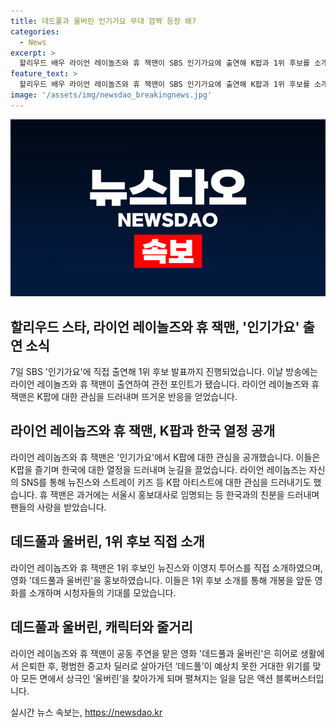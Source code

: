 ```yaml
---
title: 데드풀과 울버린 인기가요 무대 깜짝 등장 왜?
categories:
  - News
excerpt: >
  할리우드 배우 라이언 레이놀즈와 휴 잭맨이 SBS 인기가요에 출연해 K팝과 1위 후보를 소개함. 둘은 K팝에 대한 애정을 드러내며 개봉을 앞둔 영화 데드풀과 울버린을 소개하기도. 이들은 한국을 방문하며 뉴진스와 스트레이 키즈를 언급하며 K팝에 관심을 보였고, 공동 주연으로 출연한 영화 데드풀과 울버린을 홍보하기 위해 활발한 활동을 펼치고 있다.
feature_text: >
  할리우드 배우 라이언 레이놀즈와 휴 잭맨이 SBS 인기가요에 출연해 K팝과 1위 후보를 소개함. 둘은 K팝에 대한 애정을 드러내며 개봉을 앞둔 영화 데드풀과 울버린을 소개하기도. 이들은 한국을 방문하며 뉴진스와 스트레이 키즈를 언급하며 K팝에 관심을 보였고, 공동 주연으로 출연한 영화 데드풀과 울버린을 홍보하기 위해 활발한 활동을 펼치고 있다.
image: '/assets/img/newsdao_breakingnews.jpg'
---
```


<p><img src="/assets/img/newsdao_breakingnews.jpg" alt="koreaapp 속보" /></p>

<h2 data-ke-size="size26">할리우드 스타, 라이언 레이놀즈와 휴 잭맨, '인기가요' 출연 소식</h2>

<p data-ke-size="size16">7일 SBS '인기가요'에 직접 출연해 1위 후보 발표까지 진행되었습니다. 이날 방송에는 라이언 레이놀즈와 휴 잭맨이 출연하여 관전 포인트가 됐습니다. 라이언 레이놀즈와 휴 잭맨은 K팝에 대한 관심을 드러내며 뜨거운 반응을 얻었습니다.</p>

<h2 data-ke-size="size26">라이언 레이놉즈와 휴 잭맨, K팝과 한국 열정 공개</h2>

<p data-ke-size="size16">라이언 레이놉즈와 휴 잭맨은 '인기가요'에서 K팝에 대한 관심을 공개했습니다. 이들은 K팝을 즐기며 한국에 대한 열정을 드러내며 눈길을 끌었습니다. 라이언 레이놉즈는 자신의 SNS를 통해 뉴진스와 스트레이 키즈 등 K팝 아티스트에 대한 관심을 드러내기도 했습니다. 휴 잭맨은 과거에는 서울시 홍보대사로 임명되는 등 한국과의 친분을 드러내며 팬들의 사랑을 받았습니다.</p>

<h2 data-ke-size="size26">데드풀과 울버린, 1위 후보 직접 소개</h2>

<p data-ke-size="size16">라이언 레이놉즈와 휴 잭맨은 1위 후보인 뉴진스와 이영지 투어스를 직접 소개하였으며, 영화 '데드풀과 울버린'을 홍보하였습니다. 이들은 1위 후보 소개를 통해 개봉을 앞둔 영화를 소개하며 시청자들의 기대를 모았습니다.</p>

<h2 data-ke-size="size26">데드풀과 울버린, 캐릭터와 줄거리</h2>

<p data-ke-size="size16">라이언 레이놉즈와 휴 잭맨이 공동 주연을 맡은 영화 '데드풀과 울버린'은 히어로 생활에서 은퇴한 후, 평범한 중고차 딜러로 살아가던 ‘데드풀’이 예상치 못한 거대한 위기를 맞아 모든 면에서 상극인 ‘울버린’을 찾아가게 되며 펼쳐지는 일을 담은 액션 블록버스터입니다.</p>
실시간 뉴스 속보는, <a href="https://newsdao.kr" rel="dofollow">https://newsdao.kr</a>


